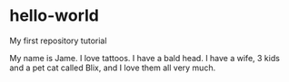 # hello-world
My first repository tutorial

My name is Jame. I love tattoos. I have a bald head. I have a wife, 3 kids and a pet cat called Blix, and I love them all very much.
